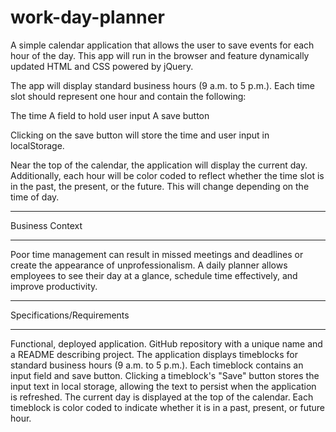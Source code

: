 # work-day-planner
A simple calendar application that allows the user to save events for each hour of the day.
This app will run in the browser and feature dynamically updated HTML and CSS powered by jQuery.

The app will display standard business hours (9 a.m. to 5 p.m.). Each time slot should represent one hour and contain the following:

The time
A field to hold user input
A save button


Clicking on the save button will store the time and user input in localStorage.

Near the top of the calendar, the application will display the current day. Additionally, each hour will be color coded to reflect whether the time slot is in the past, the present, or the future. This will change depending on the time of day.
________________
Business Context
________________

Poor time management can result in missed meetings and deadlines or create the appearance of unprofessionalism. A daily planner allows employees to see their day at a glance, schedule time effectively, and improve productivity. 

____________________
Specifications/Requirements
____________________

Functional, deployed application.
GitHub repository with a unique name and a README describing project.
The application displays timeblocks for standard business hours (9 a.m. to 5 p.m.).
Each timeblock contains an input field and save button.
Clicking a timeblock's "Save" button stores the input text in local storage, allowing the text to persist when the application is refreshed.
The current day is displayed at the top of the calendar.
Each timeblock is color coded to indicate whether it is in a past, present, or future hour.
